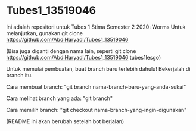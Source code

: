 # Tubes1_13519046
Ini adalah repositori untuk Tubes 1 Stima Semester 2 2020: Worms
Untuk melanjutkan, gunakan git clone https://github.com/AbdiHaryadi/Tubes1_13519046

(Bisa juga diganti dengan nama lain, seperti git clone https://github.com/AbdiHaryadi/Tubes1_13519046 tubes1lesgo)

Untuk memulai pembuatan, buat branch baru terlebih dahulu! Bekerjalah di branch itu.

Cara membuat branch: "git branch nama-branch-baru-yang-anda-sukai"

Cara melihat branch yang ada: "git branch"

Cara memilih branch: "git checkout nama-branch-yang-ingin-digunakan"



(README ini akan berubah setelah bot berjalan)

